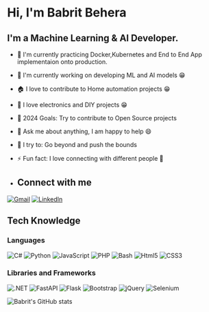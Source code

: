 # Hi, I'm Babrit Behera
 
## I'm a Machine Learning & AI Developer.
* 🌱 I'm currently practicing Docker,Kubernetes and End to End App implementaion onto production.
* 🐳 I'm currently working on developing ML and AI models 😁
* 🏠 I love to contribute to Home automation projects 😁
* 🤖 I love electronics and DIY projects 😁
* 🥅 2024 Goals: Try to contribute to Open Source projects
* 💬 Ask me about anything, I am happy to help 😄
* 🧗 I try to: Go beyond and push the bounds
* ⚡ Fun fact: I love connecting with different people 🙌

* ## Connect with me
[![Gmail](https://img.shields.io/badge/-Gmail-D14836?style=flat&logo=gmail&logoColor=white)](mailto:iambabrit@gmail.com)
[![LinkedIn](https://img.shields.io/badge/-LinkedIn-0077B5?style=flat&logo=linkedin&logoColor=white)](https://www.linkedin.com/in/babrit-behera-a63257282/)

## Tech Knowledge
 
### Languages
![C#](https://img.shields.io/badge/-C%23-333333?style=flat&logo=CSharp&logoColor=7e10cc)
![Python](https://img.shields.io/badge/-Python-333333?style=flat&logo=python)
![JavaScript](https://img.shields.io/badge/-JavaScript-333333?style=flat&logo=javascript)
![PHP](https://img.shields.io/badge/-PHP-333333?style=flat&logo=php)
![Bash](https://img.shields.io/badge/-Bash-333333?style=flat&logo=gnu-bash)
![Html5](https://img.shields.io/badge/-Html5-333333?style=flat&logo=html5)
![CSS3](https://img.shields.io/badge/-CSS3-333333?style=flat&logo=css3)
 
### Libraries and Frameworks
![.NET](https://img.shields.io/badge/-.NET-333333?style=flat&logo=dotnet)
![FastAPI](https://img.shields.io/badge/-FastAPI-333333?style=flat&logo=fastapi)
![Flask](https://img.shields.io/badge/-Flask-333333?style=flat&logo=flask)
![Bootstrap](https://img.shields.io/badge/-Bootstrap-333333?style=flat&logo=bootstrap)
![jQuery](https://img.shields.io/badge/-jQuery-333333?style=flat&logo=jquery)
![Selenium](https://img.shields.io/badge/-Selenium-333333?style=flat&logo=Selenium)


![Babrit's GitHub stats](https://github-readme-stats.vercel.app/api?username=BabritB&show_icons=true&theme=radical)
